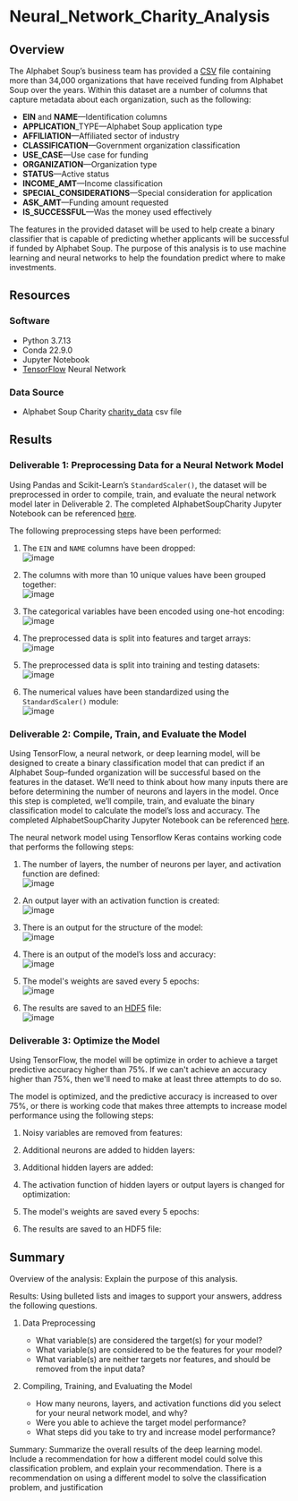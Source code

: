 # Neural_Network_Charity_Analysis

## Overview 
The Alphabet Soup’s business team has provided a [CSV](https://raw.githubusercontent.com/lkachury/Neural_Network_Charity_Analysis/main/charity_data.csv) file containing more than 34,000 organizations that have received funding from Alphabet Soup over the years. Within this dataset are a number of columns that capture metadata about each organization, such as the following:

- **EIN** and **NAME**—Identification columns
- **APPLICATION**_TYPE—Alphabet Soup application type
- **AFFILIATION**—Affiliated sector of industry
- **CLASSIFICATION**—Government organization classification
- **USE_CASE**—Use case for funding
- **ORGANIZATION**—Organization type
- **STATUS**—Active status
- **INCOME_AMT**—Income classification
- **SPECIAL_CONSIDERATIONS**—Special consideration for application
- **ASK_AMT**—Funding amount requested
- **IS_SUCCESSFUL**—Was the money used effectively

The features in the provided dataset will be used to help create a binary classifier that is capable of predicting whether applicants will be successful if funded by Alphabet Soup. The purpose of this analysis is to use machine learning and neural networks to help the foundation predict where to make investments.

## Resources
### Software
- Python 3.7.13
- Conda 22.9.0
- Jupyter Notebook
- [TensorFlow](https://playground.tensorflow.org/#activation=sigmoid&batchSize=10&dataset=gauss&regDataset=reg-plane&learningRate=0.03&regularizationRate=0&noise=0&networkShape=1&seed=0.10587&showTestData=false&discretize=true&percTrainData=50&x=true&y=true&xTimesY=false&xSquared=false&ySquared=false&cosX=false&sinX=false&cosY=false&sinY=false&collectStats=false&problem=classification&initZero=false&hideText=false&discretize_hide=true&regularization_hide=true&learningRate_hide=true&regularizationRate_hide=true&percTrainData_hide=true&showTestData_hide=true&noise_hide=true&batchSize_hide=true) Neural Network

### Data Source 
- Alphabet Soup Charity [charity_data](https://github.com/lkachury/Neural_Network_Charity_Analysis/blob/main/charity_data.csv) csv file

## Results
### Deliverable 1: Preprocessing Data for a Neural Network Model
Using Pandas and Scikit-Learn’s `StandardScaler()`, the dataset will be preprocessed in order to compile, train, and evaluate the neural network model later in Deliverable 2. The completed AlphabetSoupCharity Jupyter Notebook can be referenced [here](https://github.com/lkachury/Neural_Network_Charity_Analysis/blob/main/AlphabetSoupCharity.ipynb).

The following preprocessing steps have been performed:
1. The `EIN` and `NAME` columns have been dropped: <br /> ![image](https://user-images.githubusercontent.com/108038989/200087693-28fecd68-aaff-475d-a557-d52f966d6ff5.png)

2. The columns with more than 10 unique values have been grouped together: <br /> ![image](https://user-images.githubusercontent.com/108038989/200087841-3ea68e50-949b-47d1-8dff-296ae84f1e94.png)

3. The categorical variables have been encoded using one-hot encoding: <br /> ![image](https://user-images.githubusercontent.com/108038989/200087907-aec3f0bc-27a3-4ed7-b732-2c87f0521f11.png)

4. The preprocessed data is split into features and target arrays: <br /> ![image](https://user-images.githubusercontent.com/108038989/200088021-75e8fc4e-5ec5-4199-979f-98f830dd0c90.png)

5. The preprocessed data is split into training and testing datasets: <br /> ![image](https://user-images.githubusercontent.com/108038989/200088050-2c9fd59e-aea6-4b88-97a2-37ad56cbad51.png)

6. The numerical values have been standardized using the `StandardScaler()` module: <br /> ![image](https://user-images.githubusercontent.com/108038989/200088084-64e82cd0-6f93-4d59-832a-294e8641051d.png)

### Deliverable 2: Compile, Train, and Evaluate the Model 
Using TensorFlow, a neural network, or deep learning model, will be designed to create a binary classification model that can predict if an Alphabet Soup–funded organization will be successful based on the features in the dataset. We’ll need to think about how many inputs there are before determining the number of neurons and layers in the model. Once this step is completed, we’ll compile, train, and evaluate the binary classification model to calculate the model’s loss and accuracy. The completed AlphabetSoupCharity Jupyter Notebook can be referenced [here](https://github.com/lkachury/Neural_Network_Charity_Analysis/blob/main/AlphabetSoupCharity.ipynb).

The neural network model using Tensorflow Keras contains working code that performs the following steps:
1. The number of layers, the number of neurons per layer, and activation function are defined: <br /> ![image](https://user-images.githubusercontent.com/108038989/200126533-f9bc7393-83a3-4584-825e-8aec465a0eca.png)  

2. An output layer with an activation function is created: <br /> ![image](https://user-images.githubusercontent.com/108038989/200126549-8897706e-5d02-477a-8d28-07a517a33ad4.png)

3. There is an output for the structure of the model: <br /> ![image](https://user-images.githubusercontent.com/108038989/200126575-bf8c5345-3dc1-446b-a710-ea5f15020b80.png)

4. There is an output of the model’s loss and accuracy: <br /> ![image](https://user-images.githubusercontent.com/108038989/200126796-7064a3ef-e728-485e-89e6-3700e444e2ec.png)

5. The model's weights are saved every 5 epochs: <br /> ![image](https://user-images.githubusercontent.com/108038989/200126772-872edd64-e020-4d3d-b5c1-34c87d8097c8.png)

6. The results are saved to an [HDF5](https://github.com/lkachury/Neural_Network_Charity_Analysis/blob/main/AlphabetSoupCharity.h5) file: <br /> ![image](https://user-images.githubusercontent.com/108038989/200126396-a420a5d2-c97f-4109-b8b4-873b91f95f51.png)

### Deliverable 3: Optimize the Model 
Using TensorFlow, the model will be optimize in order to achieve a target predictive accuracy higher than 75%. If we can't achieve an accuracy higher than 75%, then we'll need to make at least three attempts to do so.

The model is optimized, and the predictive accuracy is increased to over 75%, or there is working code that makes three attempts to increase model performance using the following steps:
1. Noisy variables are removed from features:

2. Additional neurons are added to hidden layers:

3. Additional hidden layers are added:

4. The activation function of hidden layers or output layers is changed for optimization:

5. The model's weights are saved every 5 epochs:

6. The results are saved to an HDF5 file:


## Summary
Overview of the analysis: Explain the purpose of this analysis.

Results: Using bulleted lists and images to support your answers, address the following questions.

1. Data Preprocessing
    - What variable(s) are considered the target(s) for your model?
    - What variable(s) are considered to be the features for your model?
    - What variable(s) are neither targets nor features, and should be removed from the input data?

2. Compiling, Training, and Evaluating the Model
    - How many neurons, layers, and activation functions did you select for your neural network model, and why?
    - Were you able to achieve the target model performance?
    - What steps did you take to try and increase model performance?

Summary: Summarize the overall results of the deep learning model. 
Include a recommendation for how a different model could solve this classification problem, and explain your recommendation.
There is a recommendation on using a different model to solve the classification problem, and justification
